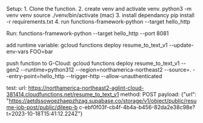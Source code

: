 Setup: 1. Clone the function. 2. create venv and activate venv.
python3 -m venv venv
source ./venv/bin/activate (mac) 3. install dependancy
pip install -r requirements.txt 4. run
functions-framework-python --target hello_http

Run:
functions-framework-python --target hello_http --port 8081

add runtime variable:
gcloud functions deploy resume_to_text_v1 --update-env-vars FOO=bar

push function to G-Cloud:
gcloud functions deploy resume_to_text_v1 --gen2 --runtime=python312 --region=northamerica-northeast2 --source=. --entry-point=hello_http --trigger-http --allow-unauthenticated

test:
url: https://northamerica-northeast2-aglint-cloud-381414.cloudfunctions.net/resume_to_text_v1
method: POST
payload: {"url": "https://aetdssowoezhaepzhzag.supabase.co/storage/v1/object/public/resume-job-post/public/dileep-b c-ebf0f03f-cb4f-4b4a-b456-82da2e38c98e?t=2023-10-18T15:41:12.224Z"}
